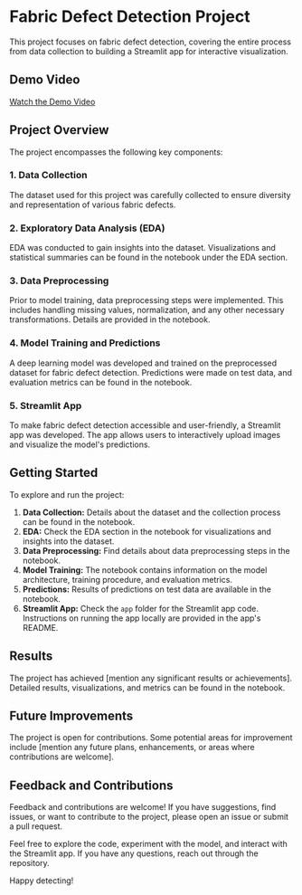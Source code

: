 
# Fabric Defect Detection Project

This project focuses on fabric defect detection, covering the entire process from data collection to building a Streamlit app for interactive visualization.

## Demo Video

[Watch the Demo Video](https://www.loom.com/share/ad4b03dc19b340e98350da253fbb9ba1?sid=f5954726-5ede-4015-9d02-b35e135c4e89)

## Project Overview

The project encompasses the following key components:

### 1. Data Collection

The dataset used for this project was carefully collected to ensure diversity and representation of various fabric defects.

### 2. Exploratory Data Analysis (EDA)

EDA was conducted to gain insights into the dataset. Visualizations and statistical summaries can be found in the notebook under the EDA section.

### 3. Data Preprocessing

Prior to model training, data preprocessing steps were implemented. This includes handling missing values, normalization, and any other necessary transformations. Details are provided in the notebook.

### 4. Model Training and Predictions

A deep learning model was developed and trained on the preprocessed dataset for fabric defect detection. Predictions were made on test data, and evaluation metrics can be found in the notebook.

### 5. Streamlit App

To make fabric defect detection accessible and user-friendly, a Streamlit app was developed. The app allows users to interactively upload images and visualize the model's predictions.

## Getting Started

To explore and run the project:

1. **Data Collection:** Details about the dataset and the collection process can be found in the notebook.
2. **EDA:** Check the EDA section in the notebook for visualizations and insights into the dataset.
3. **Data Preprocessing:** Find details about data preprocessing steps in the notebook.
4. **Model Training:** The notebook contains information on the model architecture, training procedure, and evaluation metrics.
5. **Predictions:** Results of predictions on test data are available in the notebook.
6. **Streamlit App:** Check the `app` folder for the Streamlit app code. Instructions on running the app locally are provided in the app's README.

## Results

The project has achieved [mention any significant results or achievements]. Detailed results, visualizations, and metrics can be found in the notebook.

## Future Improvements

The project is open for contributions. Some potential areas for improvement include [mention any future plans, enhancements, or areas where contributions are welcome].

## Feedback and Contributions

Feedback and contributions are welcome! If you have suggestions, find issues, or want to contribute to the project, please open an issue or submit a pull request.

Feel free to explore the code, experiment with the model, and interact with the Streamlit app. If you have any questions, reach out through the repository.

Happy detecting!


